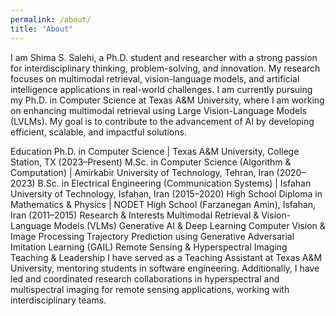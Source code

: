 ```yaml
---
permalink: /about/
title: "About"
---
```



I am Shima S. Salehi, a Ph.D. student and researcher with a strong passion for interdisciplinary thinking, problem-solving, and innovation. My research focuses on multimodal retrieval, vision-language models, and artificial intelligence applications in real-world challenges. I am currently pursuing my Ph.D. in Computer Science at Texas A&M University, where I am working on enhancing multimodal retrieval using Large Vision-Language Models (LVLMs). My goal is to contribute to the advancement of AI by developing efficient, scalable, and impactful solutions.

Education
Ph.D. in Computer Science | Texas A&M University, College Station, TX (2023–Present)
M.Sc. in Computer Science (Algorithm & Computation) | Amirkabir University of Technology, Tehran, Iran (2020–2023)
B.Sc. in Electrical Engineering (Communication Systems) | Isfahan University of Technology, Isfahan, Iran (2015–2020)
High School Diploma in Mathematics & Physics | NODET High School (Farzanegan Amin), Isfahan, Iran (2011–2015)
Research & Interests
Multimodal Retrieval & Vision-Language Models (VLMs)
Generative AI & Deep Learning
Computer Vision & Image Processing
Trajectory Prediction using Generative Adversarial Imitation Learning (GAIL)
Remote Sensing & Hyperspectral Imaging
Teaching & Leadership
I have served as a Teaching Assistant at Texas A&M University, mentoring students in software engineering. Additionally, I have led and coordinated research collaborations in hyperspectral and multispectral imaging for remote sensing applications, working with interdisciplinary teams.


